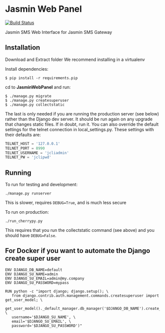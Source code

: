 # Jasmin Web Panel

[![Build Status](https://travis-ci.org/101t/jasmin-web-panel.svg?branch=master)](https://travis-ci.org/101t/jasmin-web-panel)

Jasmin SMS Web Interface for Jasmin SMS Gateway

## Installation
Download and Extract folder
We recommend installing in a virtualenv

Install dependencies:

```shell
$ pip install -r requirements.pip
```
cd to **JasminWebPanel** and run:
```shell
$ ./manage.py migrate 
$ ./manage.py createsuperuser 
$ ./manage.py collectstatic
```
The last is only needed if you are running the production server (see below) rather than the Django dev server. It should be run again on any upgrade that changes static files. If in doubt, run it.
You can also override the default settings for the telnet connection in local_settings.py. These settings with their defaults are:
```python
TELNET_HOST = '127.0.0.1'
TELNET_PORT = 8990
TELNET_USERNAME = 'jcliadmin'
TELNET_PW = 'jclipwd'
```
## Running

To run for testing and development: 
```shell
./manage.py runserver
```
This is slower, requires `DEBUG=True`, and is much less secure

To run on production:
```shell
./run_cherrypy.py
```
This requires that you run the collectstatic command (see above) and you should have `DEBUG=False`.


## For Docker if you want to automate the Django create super user
```
ENV DJANGO_DB_NAME=default
ENV DJANGO_SU_NAME=admin
ENV DJANGO_SU_EMAIL=admin@my.company
ENV DJANGO_SU_PASSWORD=mypass

RUN python -c "import django; django.setup(); \
   from django.contrib.auth.management.commands.createsuperuser import get_user_model; \
   get_user_model()._default_manager.db_manager('$DJANGO_DB_NAME').create_superuser( \
   username='$DJANGO_SU_NAME', \
   email='$DJANGO_SU_EMAIL', \
   password='$DJANGO_SU_PASSWORD')"
```
